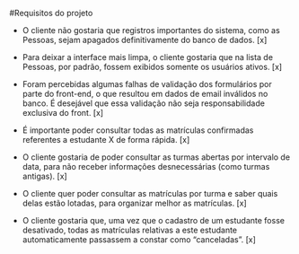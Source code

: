 #Requisitos do projeto

- O cliente não gostaria que registros importantes do sistema, como as Pessoas, sejam apagados definitivamente do banco de dados. [x]

- Para deixar a interface mais limpa, o cliente gostaria que na lista de Pessoas, por padrão, fossem exibidos somente os usuários ativos. [x]

- Foram percebidas algumas falhas de validação dos formulários por parte do front-end, o que resultou em dados de email inválidos no banco. É desejável que essa validação não seja responsabilidade exclusiva do front. [x]

- É importante poder consultar todas as matrículas confirmadas referentes a estudante X de forma rápida. [x]

- O cliente gostaria de poder consultar as turmas abertas por intervalo de data, para não receber informações desnecessárias (como turmas antigas). [x]

- O cliente quer poder consultar as matrículas por turma e saber quais delas estão lotadas, para organizar melhor as matrículas. [x]

- O cliente gostaria que, uma vez que o cadastro de um estudante fosse desativado, todas as matrículas relativas a este estudante automaticamente passassem a constar como “canceladas”. [x]
